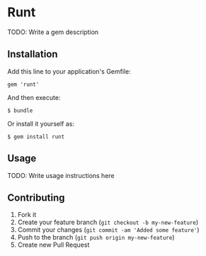 # Runt

TODO: Write a gem description

## Installation

Add this line to your application's Gemfile:

    gem 'runt'

And then execute:

    $ bundle

Or install it yourself as:

    $ gem install runt

## Usage

TODO: Write usage instructions here

## Contributing

1. Fork it
2. Create your feature branch (`git checkout -b my-new-feature`)
3. Commit your changes (`git commit -am 'Added some feature'`)
4. Push to the branch (`git push origin my-new-feature`)
5. Create new Pull Request
